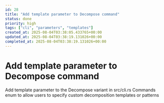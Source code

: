 ```yaml
---
id: 28
title: "Add template parameter to Decompose command"
status: done
priority: high
tags: ["cli", "parameters", "templates"]
created_at: 2025-08-04T03:38:05.433765+00:00
updated_at: 2025-08-04T03:38:19.131026+00:00
completed_at: 2025-08-04T03:38:19.131026+00:00
---
```


# Add template parameter to Decompose command

Add template parameter to the Decompose variant in src/cli.rs Commands enum to allow users to specify custom decomposition templates or patterns